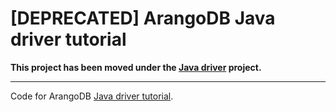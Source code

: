 # [DEPRECATED] ArangoDB Java driver tutorial

**This project has been moved under the [Java driver](https://github.com/arangodb/arangodb-java-driver/tutorial) project.**

---

Code for ArangoDB [Java driver tutorial](https://www.arangodb.com/docs/stable/drivers/java-tutorial.html).
